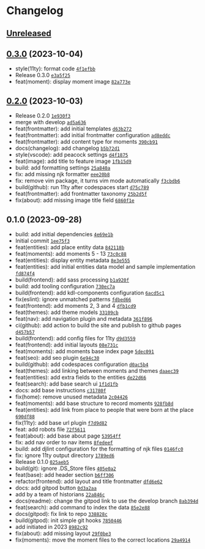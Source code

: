 # Changelog

## [Unreleased](https://github.com/kingsdigitallab/kings-past/compare/0.3.0...HEAD)

## [0.3.0](https://github.com/kingsdigitallab/kings-past/compare/0.2.0...0.3.0) (2023-10-04)

- style(11ty): format code [`4f1efbb`](https://github.com/kingsdigitallab/kings-past/commit/4f1efbb5de3eeda0d9c51d4a488922981645b4d1)
- Release 0.3.0 [`e3a5f25`](https://github.com/kingsdigitallab/kings-past/commit/e3a5f255bc11e3eb98ba1cd23ea8a91172098db9)
- feat(moment): display moment image [`82a773e`](https://github.com/kingsdigitallab/kings-past/commit/82a773e944395447585ffc8fb4855b3172f6ac11)

## [0.2.0](https://github.com/kingsdigitallab/kings-past/compare/0.1.0...0.2.0) (2023-10-03)

- Release 0.2.0 [`1e930f3`](https://github.com/kingsdigitallab/kings-past/commit/1e930f32c28343fd2025d0f49ce24bbfd1e3e5f7)
- merge with develop [`ad5a636`](https://github.com/kingsdigitallab/kings-past/commit/ad5a63661c09c74df2651b2cd7952ebee88b308e)
- feat(frontmatter): add initial templates [`d63b272`](https://github.com/kingsdigitallab/kings-past/commit/d63b2720787f064cac9e56a3e70260e4cf5235e5)
- feat(frontmatter): add initial frontmatter configuration [`ad8eddc`](https://github.com/kingsdigitallab/kings-past/commit/ad8eddcce82c7a2a6e58d7c92b41cc8df3561b92)
- feat(frontmatter): add content type for moments [`390cb91`](https://github.com/kingsdigitallab/kings-past/commit/390cb916a97ff34e5144b0d8653625bea33de1ac)
- docs(changelog): add changelog [`b5b72d1`](https://github.com/kingsdigitallab/kings-past/commit/b5b72d1180015f21f1ac7cdca363c6d6c6af9d4a)
- style(vscode): add peacock settings [`d4f1875`](https://github.com/kingsdigitallab/kings-past/commit/d4f18752cccb9c2902e2d35cf048105727ccc37b)
- feat(image): add title to feature image [`1fb15d9`](https://github.com/kingsdigitallab/kings-past/commit/1fb15d9f93f0ae99661ba641ec162d2d6e4aaafb)
- build: add formatting settings [`25a840a`](https://github.com/kingsdigitallab/kings-past/commit/25a840ab7af2944d720acfb5fe4cc02cb219f4d1)
- fix: add missing njk formatter [`eee20b8`](https://github.com/kingsdigitallab/kings-past/commit/eee20b8d6a8c97c4ccbea682ecfed57dc82ea7e6)
- fix: remove vim package, it turns vim mode automatically [`f3cbdb6`](https://github.com/kingsdigitallab/kings-past/commit/f3cbdb679c152db42a9e4d35221eb6626d00ed6c)
- build(github): run 11ty after codespaces start [`d75c789`](https://github.com/kingsdigitallab/kings-past/commit/d75c78918ea5adec90ce16c2d3431ae31753b79a)
- feat(frontmatter): add frontmatter taxonomy [`25b2d5f`](https://github.com/kingsdigitallab/kings-past/commit/25b2d5f633b1fff5009f3155979302ba203445cf)
- fix(about): add missing image title field [`6860f1e`](https://github.com/kingsdigitallab/kings-past/commit/6860f1ed3b26bf5235d2c829fe38b1d0255708fb)

## 0.1.0 (2023-09-28)

- build: add initial dependencies [`4e69e1b`](https://github.com/kingsdigitallab/kings-past/commit/4e69e1bd41536f414a53395fdebae813320c7587)
- Initial commit [`1ee75f3`](https://github.com/kingsdigitallab/kings-past/commit/1ee75f3315391f7fb649d4ffdb9dd6d8604ddb17)
- feat(entities): add place entity data [`842118b`](https://github.com/kingsdigitallab/kings-past/commit/842118ba60fa9f4c9f3d62b5e531d78932454ccd)
- feat(moments): add moments 5 - 13 [`73c0c88`](https://github.com/kingsdigitallab/kings-past/commit/73c0c885ad11868f9f079af236531c5e7530f95f)
- feat(entities): display entity metadata [`8e3e555`](https://github.com/kingsdigitallab/kings-past/commit/8e3e55553bb446c48fb5d859908785ee10753aa9)
- feat(entities): add initial entities data model and sample implementation [`fd874f4`](https://github.com/kingsdigitallab/kings-past/commit/fd874f45dec59b9e5aacc77fc6e10ae95bc52291)
- build(frontend): add sass processing [`b1a920f`](https://github.com/kingsdigitallab/kings-past/commit/b1a920f78873aa5f6558fab2c2bf16488d8f0cf5)
- build: add tooling configuration [`730ec7a`](https://github.com/kingsdigitallab/kings-past/commit/730ec7aaae3e92ea5255682f5d279fe0b20d0965)
- build(frontend): add kdl-components configuration [`6acd5c1`](https://github.com/kingsdigitallab/kings-past/commit/6acd5c1ee7c56291d4b8475f96cc5c38045d34d9)
- fix(eslint): ignore unmatched patterns [`fdbed66`](https://github.com/kingsdigitallab/kings-past/commit/fdbed6646f11690bd1e5a9a8421caedb13782ff6)
- feat(frontend): add moments 2, 3 and 4 [`dfb1cd9`](https://github.com/kingsdigitallab/kings-past/commit/dfb1cd93521eec92bab4868ae1c828ac620d352c)
- feat(themes): add theme models [`33109cb`](https://github.com/kingsdigitallab/kings-past/commit/33109cb59496a44ac893fe1328c4e880104c5977)
- feat(nav): add navigation plugin and metadata [`361f896`](https://github.com/kingsdigitallab/kings-past/commit/361f896778409533c32c1519b7f40f1cf33d9244)
- ci(github): add action to build the site and publish to github pages [`d457b57`](https://github.com/kingsdigitallab/kings-past/commit/d457b575420a964da4dc8e39919a2a5cd8bc83ad)
- build(frontend): add config files for 11ty [`d9d3559`](https://github.com/kingsdigitallab/kings-past/commit/d9d3559603da6a166d2d0003e3194c37dc99404b)
- feat(frontend): add initial layouts [`08e731c`](https://github.com/kingsdigitallab/kings-past/commit/08e731c91e2708db120b31060b7f6e0b0b891839)
- feat(moments): add moments base index page [`5dec091`](https://github.com/kingsdigitallab/kings-past/commit/5dec0915155b4896d602180891138545852a4fb0)
- feat(seo): add seo plugin [`6e94c30`](https://github.com/kingsdigitallab/kings-past/commit/6e94c30831285a32b01eb3a6f0757e7025d9b5e9)
- build(github): add codespaces configuration [`d0ac5b4`](https://github.com/kingsdigitallab/kings-past/commit/d0ac5b4225d23c5e51ff5e6ba744e30f413b81a4)
- feat(themes): add linking between moments and themes [`daaec39`](https://github.com/kingsdigitallab/kings-past/commit/daaec39f61e25f971dbd8ca987f3f20ef61eb7da)
- feat(entities): add extra fields to the entities [`de22d66`](https://github.com/kingsdigitallab/kings-past/commit/de22d668a79ba57f5ed2290ebb0d66e5842b4510)
- feat(search): add base search ui [`1f1d1fb`](https://github.com/kingsdigitallab/kings-past/commit/1f1d1fbcb920ac75cc3bf1dfa688832c7d00717d)
- docs: add base instructions [`c31780f`](https://github.com/kingsdigitallab/kings-past/commit/c31780fd5ac0dca1fe04115ab5b20fda50485e8a)
- fix(home): remove unused metadata [`2c04426`](https://github.com/kingsdigitallab/kings-past/commit/2c04426c6b459bd8bc5e5ab2cbc5b2e129c2d6b7)
- feat(moments): add base structure to record moments [`928fb8d`](https://github.com/kingsdigitallab/kings-past/commit/928fb8d206679226998b3360fdaca06fe0c1cd77)
- feat(entities): add link from place to people that were born at the place [`690df88`](https://github.com/kingsdigitallab/kings-past/commit/690df88be8f9247df8b47f471b5ea5c65aa618fb)
- fix(11ty): add base url plugin [`f7d9d82`](https://github.com/kingsdigitallab/kings-past/commit/f7d9d8237dc075b75a462e881ce3fb58396999c4)
- feat: add robots file [`72f5611`](https://github.com/kingsdigitallab/kings-past/commit/72f56111ac09759c2d303453cc349b2a4321fdf7)
- feat(about): add base about page [`53954ff`](https://github.com/kingsdigitallab/kings-past/commit/53954fffee6d3c52345c4f557be6b5bbf09cc224)
- fix: add nav order to nav items [`8fedeef`](https://github.com/kingsdigitallab/kings-past/commit/8fedeef1ba08de982d804112cc422c0186e18cc1)
- build: add djlint configuration for the formatting of njk files [`0146fc0`](https://github.com/kingsdigitallab/kings-past/commit/0146fc0da6ee1d0e458381a82a8733ddb102f492)
- fix: ignore 11ty output directory [`1789ed6`](https://github.com/kingsdigitallab/kings-past/commit/1789ed6bbd1fe70b8c0a16531ab6c44ba9475ad7)
- Release 0.1.0 [`025aeb5`](https://github.com/kingsdigitallab/kings-past/commit/025aeb5d32fa81a2c5562caf7eda88fef17731bf)
- build(git): ignore .DS_Store files [`405e0a2`](https://github.com/kingsdigitallab/kings-past/commit/405e0a23a4f7135836448a7a57528db10ea86b78)
- feat(base): add header section [`b6ff306`](https://github.com/kingsdigitallab/kings-past/commit/b6ff3068644106e5f0367c4563ab413d4a122ba8)
- refactor(frontend): add layout and title frontmatter [`dfd6e62`](https://github.com/kingsdigitallab/kings-past/commit/dfd6e624de06d194b6b16ef6965e950b67552731)
- docs: add gitpod button [`0d3a2aa`](https://github.com/kingsdigitallab/kings-past/commit/0d3a2aaf8810ff729d8f075a53e178d54f6e8bfc)
- add by a team of historians [`22a846c`](https://github.com/kingsdigitallab/kings-past/commit/22a846c4e59e5529f141d2957697dd321186b740)
- docs(readme): change the gitpod link to use the develop branch [`8ab394d`](https://github.com/kingsdigitallab/kings-past/commit/8ab394de22b67bb19546a9c417dde2309916f4ea)
- feat(search): add command to index the data [`85e2e88`](https://github.com/kingsdigitallab/kings-past/commit/85e2e88ced12e34fda70517792f2beee0d7da916)
- docs(gitpod): fix link to repo [`338828c`](https://github.com/kingsdigitallab/kings-past/commit/338828cbc9c025b98979dc9b55d21609a616c802)
- build(gitpod): init simple git hooks [`7850446`](https://github.com/kingsdigitallab/kings-past/commit/7850446e93e7ad8709f59746ec335a57d0ba88a6)
- add initiated in 2023 [`8982c92`](https://github.com/kingsdigitallab/kings-past/commit/8982c92bbde779226e47e83653fc20d8fcbfc91d)
- fix(about): add missing layout [`29f0be3`](https://github.com/kingsdigitallab/kings-past/commit/29f0be3127365ae83d443e695c0648daf3690032)
- fix(moments): move the moment files to the correct locations [`29a4914`](https://github.com/kingsdigitallab/kings-past/commit/29a4914c0fd44980ba31c878ed05a3ac994fa63d)
